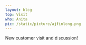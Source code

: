 ```yaml
---
layout: blog
top: Visit
who: Anita
pic: /static/picture/ajfinlong.png
---
```

New customer visit and discussion!
